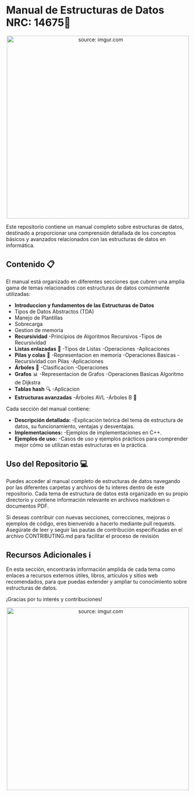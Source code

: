 # Manual de Estructuras de Datos NRC: 14675📘

<div style="text-align:center;">
  <a href="https://imgur.com/KEb5MMK">
    <img src="https://i.imgur.com/KEb5MMK.jpg" title="source: imgur.com" width="500" height="500" style="margin: auto;"/>
  </a>
</div>

Este repositorio contiene un manual completo sobre estructuras de datos, destinado a proporcionar una comprensión detallada de los conceptos básicos y avanzados relacionados con las estructuras de datos en informática.

## Contenido 📋

El manual está organizado en diferentes secciones que cubren una amplia gama de temas relacionados con estructuras de datos comúnmente utilizadas:

-  **Introduccion y fundamentos de las Estructuras de Datos**
-   Tipos de Datos Abstractos (TDA)
-   Manejo de Plantillas
-   Sobrecarga
-   Gestion de memoria
-  **Recursividad**
    -Principios de Algoritmos Recursivos
    -Tipos de Recursividad
- **Listas enlazadas** 📝
    -Tipos de Listas
    -Operaciones
    -Aplicaciones
- **Pilas y colas** 🔄
    -Representacion en memoria
    -Operaciones Basicas
    -Recursividad con Pilas
    -Aplicaciones    
- **Árboles** 🌳
    -Clasificacion
    -Operaciones
- **Grafos** 📊
    -Representacion de Grafos
    -Operaciones Basicas
    Algoritmo de Dijkstra
- **Tablas hash** 🔍
    -Aplicacion   
- **Estructuras avanzadas**
    -Árboles AVL
    -Árboles B 🚀


Cada sección del manual contiene:

- **Descripción detallada:**
    -Explicación teórica del tema de estructura de datos, su funcionamiento, ventajas y desventajas.
- **Implementaciones:**
    -Ejemplos de implementaciones en C++.
- **Ejemplos de uso:**
    -Casos de uso y ejemplos prácticos para comprender mejor cómo se utilizan estas estructuras en la práctica.


## Uso del Repositorio 💻

Puedes acceder al manual completo de estructuras de datos navegando por las diferentes carpetas y archivos de tu interes dentro de este repositorio. Cada tema de estructura de datos está organizado en su propio directorio y contiene información relevante en archivos markdown o documentos PDF.

Si deseas contribuir con nuevas secciones, correcciones, mejoras o ejemplos de código, eres bienvenido a hacerlo mediante pull requests. Asegúrate de leer y seguir las pautas de contribución especificadas en el archivo CONTRIBUTING.md para facilitar el proceso de revisión


## Recursos Adicionales ℹ️

En esta sección, encontrarás información amplida de cada tema como enlaces a recursos externos útiles, libros, artículos y sitios web recomendados, para que puedas extender y ampliar tu conocimiento sobre estructuras de datos.


¡Gracias por tu interés y contribuciones!
<div style="text-align:center;">
  <a href="https://imgur.com/ffCOBx0">
    <img src="https://i.imgur.com/ffCOBx0.jpg" title="source: imgur.com" width="500" height="500" style="margin: auto;"/>
  </a>
</div>

